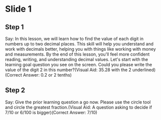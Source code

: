 # Slide 1

## Step 1

Say: In this lesson, we will learn how to find the value of each digit in numbers up to two decimal places. This skill will help you understand and work with decimals better, helping you with things like working with money and measurements.
By the end of this lesson, you'll feel more confident reading, writing, and understanding decimal values. Let's start with the learning goal question you see on the screen. Could you please write the value of the digit 2 in this number?(Visual Aid: 35.28 with the 2 underlined)(Correct Answer: 0.2 or 2 tenths)

## Step 2

Say: Give the prior learning question a go now. Please use the circle tool and circle the greatest fraction.(Visual Aid: A question asking to decide if 7/10 or 6/100 is bigger)(Correct Answer: 7/10)
